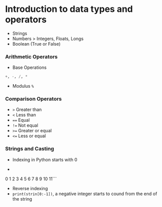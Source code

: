 # Introduction to data types and operators

- Strings
- Numbers > Integers, Floats, Longs
- Boolean (True or False)

### Arithmetic Operators
- Base Operations
```python
+, -, /, *
```
- Modulus `%`

### Comparison Operators

- `>` Greater than
- `<` Less than
- `==` Equal
- `!=` Not equal
- `>=` Greater or equal
- `<=` Less or equal

### Strings and Casting

- Indexing in Python starts with 0
- ```H e l l o   W o r l d  !
0 1 2 3 4 5 6 7 8 9 10 11```

- Reverse indexing
- `print(strin[0:-1])`, a negative integer starts to cound from the end of the string

